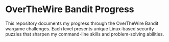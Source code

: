 # OverTheWire Bandit Progress
This repository documents my progress through the OverTheWire Bandit wargame challenges. Each level presents unique Linux-based security puzzles that sharpen my command-line skills and problem-solving abilities.  

